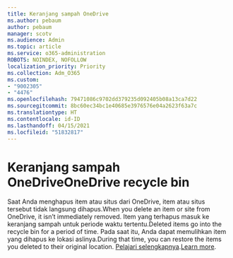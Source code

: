 ```yaml
---
title: Keranjang sampah OneDrive
ms.author: pebaum
author: pebaum
manager: scotv
ms.audience: Admin
ms.topic: article
ms.service: o365-administration
ROBOTS: NOINDEX, NOFOLLOW
localization_priority: Priority
ms.collection: Adm_O365
ms.custom:
- "9002305"
- "4476"
ms.openlocfilehash: 79471086c9702dd379235d092405b08a13ca7d22
ms.sourcegitcommit: 8bc60ec34bc1e40685e3976576e04a2623f63a7c
ms.translationtype: HT
ms.contentlocale: id-ID
ms.lasthandoff: 04/15/2021
ms.locfileid: "51832817"
---
```

# <a name="onedrive-recycle-bin"></a><span data-ttu-id="e7b2e-102">Keranjang sampah OneDrive</span><span class="sxs-lookup"><span data-stu-id="e7b2e-102">OneDrive recycle bin</span></span>

<span data-ttu-id="e7b2e-103">Saat Anda menghapus item atau situs dari OneDrive, item atau situs tersebut tidak langsung dihapus.</span><span class="sxs-lookup"><span data-stu-id="e7b2e-103">When you delete an item or site from OneDrive, it isn’t immediately removed.</span></span> <span data-ttu-id="e7b2e-104">Item yang terhapus masuk ke keranjang sampah untuk periode waktu tertentu.</span><span class="sxs-lookup"><span data-stu-id="e7b2e-104">Deleted items go into the recycle bin for a period of time.</span></span> <span data-ttu-id="e7b2e-105">Pada saat itu, Anda dapat memulihkan item yang dihapus ke lokasi aslinya.</span><span class="sxs-lookup"><span data-stu-id="e7b2e-105">During that time, you can restore the items you deleted to their original location.</span></span> <span data-ttu-id="e7b2e-106">[Pelajari selengkapnya](https://support.office.com/article/restore-deleted-files-or-folders-in-onedrive-949ada80-0026-4db3-a953-c99083e6a84f?ui=en-US&rs=en-US&ad=US).</span><span class="sxs-lookup"><span data-stu-id="e7b2e-106">[Learn more](https://support.office.com/article/restore-deleted-files-or-folders-in-onedrive-949ada80-0026-4db3-a953-c99083e6a84f?ui=en-US&rs=en-US&ad=US).</span></span>
